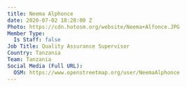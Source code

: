 ```yaml
---
title: Neema Alphonce
date: 2020-07-02 18:28:00 Z
Photo: https://cdn.hotosm.org/website/Neema+Alfonce.JPG
Member Type:
  Is Staff: false
Job Title: Quality Assurance Supervisor
Country: Tanzania
Team: Tanzania
Social Media (Full URL):
  OSM: https://www.openstreetmap.org/user/NeemaAlphonce
---
```


